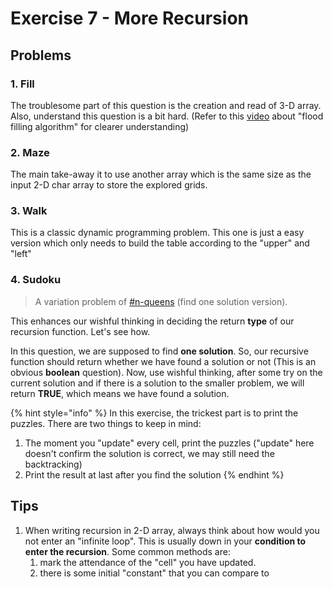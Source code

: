 # Exercise 7 - More Recursion

## Problems

### 1. Fill

The troublesome part of this question is the creation and read of 3-D array. Also, understand this question is a bit hard. (Refer to this [video](https://www.youtube.com/watch?v=VuiXOc81UDM) about "flood filling algorithm" for clearer understanding)

### 2. Maze

The main take-away it to use another array which is the same size as the input 2-D char array to store the explored grids.

### 3. Walk

This is a classic dynamic programming problem. This one is just a easy version which only needs to build the table according to the "upper" and "left"

### 4. Sudoku

> A variation problem of [#n-queens](../lecture/lec-10-more-recursion/#n-queens "mention") (find one solution version).

This enhances our wishful thinking in deciding the return **type** of our recursion function. Let's see how.

In this question, we are supposed to find **one solution**. So, our recursive function should return whether we have found a solution or not (This is an obvious **boolean** question). Now, use wishful thinking, after some try on the current solution and if there is a solution to the smaller problem, we will return **TRUE**, which means we have found a solution.

{% hint style="info" %}
In this exercise, the trickest part is to print the puzzles. There are two things to keep in mind:

1. The moment you "update" every cell, print the puzzles ("update" here doesn't confirm the solution is correct, we may still need the backtracking)
2. Print the result at last after you find the solution
{% endhint %}

## Tips

1. When writing recursion in 2-D array, always think about how would you not enter an "infinite loop". This is usually down in your **condition to enter the recursion**. Some common methods are:
   1. mark the attendance of the "cell" you have updated.
   2. there is some initial "constant" that you can compare to
